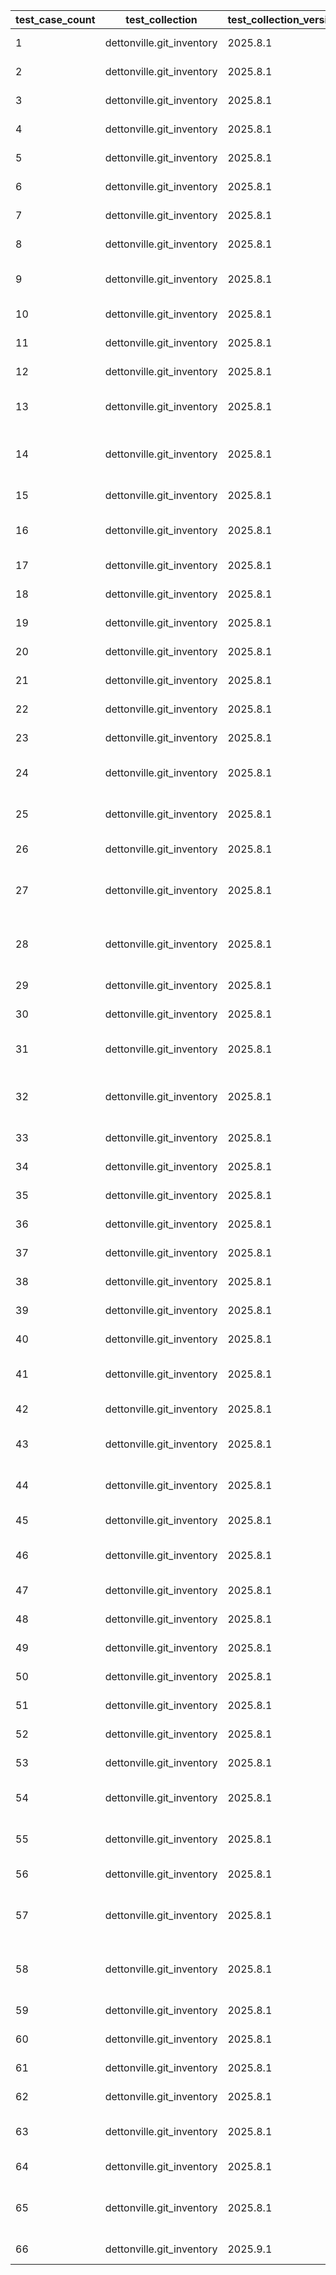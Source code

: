 | test_case_count | test_collection | test_collection_version | test_component | test_job_link | test_component_git_branch | test_component_git_commit_hash | test_case_id | test_date | test_description | test_failed | test_details_link |
| --- | --- | --- | --- | --- | --- | --- | --- | --- | --- | --- | --- |
| 1 | dettonville.git_inventory | 2025.8.1 | update_inventory | [test job link](https://jenkins.admin.dettonville.int/job/INFRA/job/repo-test-automation/job/ansible-git-inventory/job/run-module-tests/job/main/68/) | main | 9819be1 | combined01 | 2025-08-12T21:04:44Z | Add groups and hosts | False | [test details](./update_inventory/test.results/test_combined01/test-results.detailed.yml) |
| 2 | dettonville.git_inventory | 2025.8.1 | update_inventory | [test job link](https://jenkins.admin.dettonville.int/job/INFRA/job/repo-test-automation/job/ansible-git-inventory/job/run-module-tests/job/main/68/) | main | 9819be1 | combined02 | 2025-08-12T21:04:44Z | Update groups and hosts | False | [test details](./update_inventory/test.results/test_combined02/test-results.detailed.yml) |
| 3 | dettonville.git_inventory | 2025.8.1 | update_inventory | [test job link](https://jenkins.admin.dettonville.int/job/INFRA/job/repo-test-automation/job/ansible-git-inventory/job/run-module-tests/job/main/68/) | main | 9819be1 | combined03 | 2025-08-12T21:04:44Z | Overwrite groups and hosts | False | [test details](./update_inventory/test.results/test_combined03/test-results.detailed.yml) |
| 4 | dettonville.git_inventory | 2025.8.1 | update_inventory | [test job link](https://jenkins.admin.dettonville.int/job/INFRA/job/repo-test-automation/job/ansible-git-inventory/job/run-module-tests/job/main/68/) | main | 9819be1 | combined04 | 2025-08-12T21:04:44Z | Remove groups and hosts | False | [test details](./update_inventory/test.results/test_combined04/test-results.detailed.yml) |
| 5 | dettonville.git_inventory | 2025.8.1 | update_inventory | [test job link](https://jenkins.admin.dettonville.int/job/INFRA/job/repo-test-automation/job/ansible-git-inventory/job/run-module-tests/job/main/68/) | main | 9819be1 | combined05 | 2025-08-12T21:04:44Z | Add groups and hosts using var files | False | [test details](./update_inventory/test.results/test_combined05/test-results.detailed.yml) |
| 6 | dettonville.git_inventory | 2025.8.1 | update_inventory | [test job link](https://jenkins.admin.dettonville.int/job/INFRA/job/repo-test-automation/job/ansible-git-inventory/job/run-module-tests/job/main/68/) | main | 9819be1 | group02 | 2025-08-12T21:04:44Z | Update groups | False | [test details](./update_inventory/test.results/test_group02/test-results.detailed.yml) |
| 7 | dettonville.git_inventory | 2025.8.1 | update_inventory | [test job link](https://jenkins.admin.dettonville.int/job/INFRA/job/repo-test-automation/job/ansible-git-inventory/job/run-module-tests/job/main/68/) | main | 9819be1 | group03 | 2025-08-12T21:04:44Z | Overwrite groups | False | [test details](./update_inventory/test.results/test_group03/test-results.detailed.yml) |
| 8 | dettonville.git_inventory | 2025.8.1 | update_inventory | [test job link](https://jenkins.admin.dettonville.int/job/INFRA/job/repo-test-automation/job/ansible-git-inventory/job/run-module-tests/job/main/68/) | main | 9819be1 | group04 | 2025-08-12T21:04:44Z | Remove groups | False | [test details](./update_inventory/test.results/test_group04/test-results.detailed.yml) |
| 9 | dettonville.git_inventory | 2025.8.1 | update_inventory | ljohnson:/Users/ljohnson/repos/ansible/ansible_collections/dettonville/git_inventory/tests/integration/targets | main | 0aa67de | group05 | 2025-08-13T12:38:05Z | No change - update group with exact same info as current config | False | [test details](./update_inventory/test.results/test_group05/test-results.detailed.yml) |
| 10 | dettonville.git_inventory | 2025.8.1 | update_inventory | ljohnson:/Users/ljohnson/repos/ansible/ansible_collections/dettonville/git_inventory/tests/integration/targets | main | ce1116c | group06 | 2025-08-13T12:48:40Z | Remove group that does not exist | False | [test details](./update_inventory/test.results/test_group06/test-results.detailed.yml) |
| 11 | dettonville.git_inventory | 2025.8.1 | update_inventory | [test job link](https://jenkins.admin.dettonville.int/job/INFRA/job/repo-test-automation/job/ansible-git-inventory/job/run-module-tests/job/main/68/) | main | 9819be1 | group07 | 2025-08-12T21:04:44Z | Update group with children groups | False | [test details](./update_inventory/test.results/test_group07/test-results.detailed.yml) |
| 12 | dettonville.git_inventory | 2025.8.1 | update_inventory | [test job link](https://jenkins.admin.dettonville.int/job/INFRA/job/repo-test-automation/job/ansible-git-inventory/job/run-module-tests/job/main/68/) | main | 9819be1 | group08 | 2025-08-12T21:04:44Z | Add groups with children groups | False | [test details](./update_inventory/test.results/test_group08/test-results.detailed.yml) |
| 13 | dettonville.git_inventory | 2025.8.1 | update_inventory | [test job link](https://jenkins.admin.dettonville.int/job/INFRA/job/repo-test-automation/job/ansible-git-inventory/job/run-module-tests/job/main/68/) | main | 9819be1 | group09 | 2025-08-12T21:04:44Z | Add groups with complex dict vars (e.g., dict of list of dicts) | False | [test details](./update_inventory/test.results/test_group09/test-results.detailed.yml) |
| 14 | dettonville.git_inventory | 2025.8.1 | update_inventory | [test job link](https://jenkins.admin.dettonville.int/job/INFRA/job/repo-test-automation/job/ansible-git-inventory/job/run-module-tests/job/main/68/) | main | 9819be1 | group10 | 2025-08-12T21:04:44Z | Add groups with variable name references using raw/unsafe directive | False | [test details](./update_inventory/test.results/test_group10/test-results.detailed.yml) |
| 15 | dettonville.git_inventory | 2025.8.1 | update_inventory | [test job link](https://jenkins.admin.dettonville.int/job/INFRA/job/repo-test-automation/job/ansible-git-inventory/job/run-module-tests/job/main/68/) | main | 9819be1 | group11 | 2025-08-12T21:04:44Z | Add group with vars in group_vars files | False | [test details](./update_inventory/test.results/test_group11/test-results.detailed.yml) |
| 16 | dettonville.git_inventory | 2025.8.1 | update_inventory | [test job link](https://jenkins.admin.dettonville.int/job/INFRA/job/repo-test-automation/job/ansible-git-inventory/job/run-module-tests/job/main/68/) | main | 9819be1 | group12 | 2025-08-12T21:04:44Z | Add and update groups with vars in group_vars files | False | [test details](./update_inventory/test.results/test_group12/test-results.detailed.yml) |
| 17 | dettonville.git_inventory | 2025.8.1 | update_inventory | [test job link](https://jenkins.admin.dettonville.int/job/INFRA/job/repo-test-automation/job/ansible-git-inventory/job/run-module-tests/job/main/68/) | main | 9819be1 | group13 | 2025-08-12T21:04:44Z | Update vars in group_vars files | False | [test details](./update_inventory/test.results/test_group13/test-results.detailed.yml) |
| 18 | dettonville.git_inventory | 2025.8.1 | update_inventory | [test job link](https://jenkins.admin.dettonville.int/job/INFRA/job/repo-test-automation/job/ansible-git-inventory/job/run-module-tests/job/main/68/) | main | 9819be1 | group14 | 2025-08-12T21:04:44Z | Overwrite vars in group_vars files | False | [test details](./update_inventory/test.results/test_group14/test-results.detailed.yml) |
| 19 | dettonville.git_inventory | 2025.8.1 | update_inventory | [test job link](https://jenkins.admin.dettonville.int/job/INFRA/job/repo-test-automation/job/ansible-git-inventory/job/run-module-tests/job/main/68/) | main | 9819be1 | group15 | 2025-08-12T21:04:44Z | Remove groups with vars in group_vars files | False | [test details](./update_inventory/test.results/test_group15/test-results.detailed.yml) |
| 20 | dettonville.git_inventory | 2025.8.1 | update_inventory | [test job link](https://jenkins.admin.dettonville.int/job/INFRA/job/repo-test-automation/job/ansible-git-inventory/job/run-module-tests/job/main/68/) | main | 9819be1 | group16 | 2025-08-12T21:04:44Z | Add groups to hierarchical groups | False | [test details](./update_inventory/test.results/test_group16/test-results.detailed.yml) |
| 21 | dettonville.git_inventory | 2025.8.1 | update_inventory | [test job link](https://jenkins.admin.dettonville.int/job/INFRA/job/repo-test-automation/job/ansible-git-inventory/job/run-module-tests/job/main/68/) | main | 9819be1 | group17 | 2025-08-12T21:04:44Z | Add nested dict group var | False | [test details](./update_inventory/test.results/test_group17/test-results.detailed.yml) |
| 22 | dettonville.git_inventory | 2025.8.1 | update_inventory | [test job link](https://jenkins.admin.dettonville.int/job/INFRA/job/repo-test-automation/job/ansible-git-inventory/job/run-module-tests/job/main/68/) | main | 9819be1 | group18 | 2025-08-12T21:04:44Z | Update nested dict group var | False | [test details](./update_inventory/test.results/test_group18/test-results.detailed.yml) |
| 23 | dettonville.git_inventory | 2025.8.1 | update_inventory | [test job link](https://jenkins.admin.dettonville.int/job/INFRA/job/repo-test-automation/job/ansible-git-inventory/job/run-module-tests/job/main/68/) | main | 9819be1 | group19 | 2025-08-12T21:04:44Z | Vars overwrite nested dict group var | False | [test details](./update_inventory/test.results/test_group19/test-results.detailed.yml) |
| 24 | dettonville.git_inventory | 2025.8.1 | update_inventory | [test job link](https://jenkins.admin.dettonville.int/job/INFRA/job/repo-test-automation/job/ansible-git-inventory/job/run-module-tests/job/main/68/) | main | 9819be1 | group20 | 2025-08-12T21:04:44Z | Update (append/extend) list group var | False | [test details](./update_inventory/test.results/test_group20/test-results.detailed.yml) |
| 25 | dettonville.git_inventory | 2025.8.1 | update_inventory | [test job link](https://jenkins.admin.dettonville.int/job/INFRA/job/repo-test-automation/job/ansible-git-inventory/job/run-module-tests/job/main/68/) | main | 9819be1 | group21 | 2025-08-12T21:04:44Z | Vars overwrite list dict group var using vars_overwrite_depth=1 | False | [test details](./update_inventory/test.results/test_group21/test-results.detailed.yml) |
| 26 | dettonville.git_inventory | 2025.8.1 | update_inventory | [test job link](https://jenkins.admin.dettonville.int/job/INFRA/job/repo-test-automation/job/ansible-git-inventory/job/run-module-tests/job/main/68/) | main | 9819be1 | group22 | 2025-08-12T21:04:44Z | Vars overwrite for deep nested dict group var | False | [test details](./update_inventory/test.results/test_group22/test-results.detailed.yml) |
| 27 | dettonville.git_inventory | 2025.8.1 | update_inventory | [test job link](https://jenkins.admin.dettonville.int/job/INFRA/job/repo-test-automation/job/ansible-git-inventory/job/run-module-tests/job/main/68/) | main | 9819be1 | group23 | 2025-08-12T21:04:44Z | Vars overwrite for deep nested dict group var using vars_overwrite_depth=3 | False | [test details](./update_inventory/test.results/test_group23/test-results.detailed.yml) |
| 28 | dettonville.git_inventory | 2025.8.1 | update_inventory | [test job link](https://jenkins.admin.dettonville.int/job/INFRA/job/repo-test-automation/job/ansible-git-inventory/job/run-module-tests/job/main/68/) | main | 9819be1 | group24 | 2025-08-12T21:04:44Z | Vars overwrite for deep nested dict group var using vars_overwrite_depth=4 | False | [test details](./update_inventory/test.results/test_group24/test-results.detailed.yml) |
| 29 | dettonville.git_inventory | 2025.8.1 | update_inventory | [test job link](https://jenkins.admin.dettonville.int/job/INFRA/job/repo-test-automation/job/ansible-git-inventory/job/run-module-tests/job/main/68/) | main | 9819be1 | group25 | 2025-08-12T21:04:44Z | Add groups with parent inventory_dir specified | False | [test details](./update_inventory/test.results/test_group25/test-results.detailed.yml) |
| 30 | dettonville.git_inventory | 2025.8.1 | update_inventory | [test job link](https://jenkins.admin.dettonville.int/job/INFRA/job/repo-test-automation/job/ansible-git-inventory/job/run-module-tests/job/main/68/) | main | 9819be1 | group26 | 2025-08-12T21:04:44Z | Add group with empty vars files | False | [test details](./update_inventory/test.results/test_group26/test-results.detailed.yml) |
| 31 | dettonville.git_inventory | 2025.8.1 | update_inventory | [test job link](https://jenkins.admin.dettonville.int/job/INFRA/job/repo-test-automation/job/ansible-git-inventory/job/run-module-tests/job/main/68/) | main | 9819be1 | group27 | 2025-08-12T21:04:44Z | Add groups with system_name and system_env | False | [test details](./update_inventory/test.results/test_group27/test-results.detailed.yml) |
| 32 | dettonville.git_inventory | 2025.8.1 | update_inventory | [test job link](https://jenkins.admin.dettonville.int/job/INFRA/job/repo-test-automation/job/ansible-git-inventory/job/run-module-tests/job/main/68/) | main | 9819be1 | group28 | 2025-08-12T21:04:44Z | Add groups with system_name and system_env using groups list format | False | [test details](./update_inventory/test.results/test_group28/test-results.detailed.yml) |
| 33 | dettonville.git_inventory | 2025.8.1 | update_inventory | [test job link](https://jenkins.admin.dettonville.int/job/INFRA/job/repo-test-automation/job/ansible-git-inventory/job/run-module-tests/job/main/68/) | main | 9819be1 | group29 | 2025-08-12T21:04:44Z | Add groups with parent inventory_dir specified | False | [test details](./update_inventory/test.results/test_group29/test-results.detailed.yml) |
| 34 | dettonville.git_inventory | 2025.8.1 | update_inventory | [test job link](https://jenkins.admin.dettonville.int/job/INFRA/job/repo-test-automation/job/ansible-git-inventory/job/run-module-tests/job/main/68/) | main | 9819be1 | group30 | 2025-08-12T21:04:44Z | Add groups to global groups file | False | [test details](./update_inventory/test.results/test_group30/test-results.detailed.yml) |
| 35 | dettonville.git_inventory | 2025.8.1 | update_inventory | [test job link](https://jenkins.admin.dettonville.int/job/INFRA/job/repo-test-automation/job/ansible-git-inventory/job/run-module-tests/job/main/68/) | main | 9819be1 | group31 | 2025-08-12T21:04:44Z | Add groups to xenv_groups | False | [test details](./update_inventory/test.results/test_group31/test-results.detailed.yml) |
| 36 | dettonville.git_inventory | 2025.8.1 | update_inventory | [test job link](https://jenkins.admin.dettonville.int/job/INFRA/job/repo-test-automation/job/ansible-git-inventory/job/run-module-tests/job/main/68/) | main | 9819be1 | group32 | 2025-08-12T21:04:44Z | Set git comment body | False | [test details](./update_inventory/test.results/test_group32/test-results.detailed.yml) |
| 37 | dettonville.git_inventory | 2025.8.1 | update_inventory | [test job link](https://jenkins.admin.dettonville.int/job/INFRA/job/repo-test-automation/job/ansible-git-inventory/job/run-module-tests/job/main/68/) | main | 9819be1 | host01 | 2025-08-12T21:04:44Z | Add hosts | False | [test details](./update_inventory/test.results/test_host01/test-results.detailed.yml) |
| 38 | dettonville.git_inventory | 2025.8.1 | update_inventory | ljohnson:/Users/ljohnson/repos/ansible/ansible_collections/dettonville/git_inventory/tests/integration/targets | main | a68b604 | host02 | 2025-08-14T00:36:36Z | Update hosts | False | [test details](./update_inventory/test.results/test_host02/test-results.detailed.yml) |
| 39 | dettonville.git_inventory | 2025.8.1 | update_inventory | [test job link](https://jenkins.admin.dettonville.int/job/INFRA/job/repo-test-automation/job/ansible-git-inventory/job/run-module-tests/job/main/68/) | main | 9819be1 | host03 | 2025-08-12T21:04:44Z | Overwrite hosts | False | [test details](./update_inventory/test.results/test_host03/test-results.detailed.yml) |
| 40 | dettonville.git_inventory | 2025.8.1 | update_inventory | [test job link](https://jenkins.admin.dettonville.int/job/INFRA/job/repo-test-automation/job/ansible-git-inventory/job/run-module-tests/job/main/68/) | main | 9819be1 | host04 | 2025-08-12T21:04:44Z | Remove Hosts | False | [test details](./update_inventory/test.results/test_host04/test-results.detailed.yml) |
| 41 | dettonville.git_inventory | 2025.8.1 | update_inventory | ljohnson:/Users/ljohnson/repos/ansible/ansible_collections/dettonville/git_inventory/tests/integration/targets | main | a68b604 | host05 | 2025-08-14T00:39:22Z | No change - update host with exact same info as current config | False | [test details](./update_inventory/test.results/test_host05/test-results.detailed.yml) |
| 42 | dettonville.git_inventory | 2025.8.1 | update_inventory | ljohnson:/Users/ljohnson/repos/ansible/ansible_collections/dettonville/git_inventory/tests/integration/targets | main | a68b604 | host06 | 2025-08-14T00:42:30Z | Remove Host that does not exist | False | [test details](./update_inventory/test.results/test_host06/test-results.detailed.yml) |
| 43 | dettonville.git_inventory | 2025.8.1 | update_inventory | [test job link](https://jenkins.admin.dettonville.int/job/INFRA/job/repo-test-automation/job/ansible-git-inventory/job/run-module-tests/job/main/68/) | main | 9819be1 | host07 | 2025-08-12T21:04:44Z | Add hosts with complex dict vars (e.g., dict of list of dicts) | False | [test details](./update_inventory/test.results/test_host07/test-results.detailed.yml) |
| 44 | dettonville.git_inventory | 2025.8.1 | update_inventory | [test job link](https://jenkins.admin.dettonville.int/job/INFRA/job/repo-test-automation/job/ansible-git-inventory/job/run-module-tests/job/main/68/) | main | 9819be1 | host08 | 2025-08-12T21:04:44Z | Add hosts with variable name references using raw/unsafe directive | False | [test details](./update_inventory/test.results/test_host08/test-results.detailed.yml) |
| 45 | dettonville.git_inventory | 2025.8.1 | update_inventory | [test job link](https://jenkins.admin.dettonville.int/job/INFRA/job/repo-test-automation/job/ansible-git-inventory/job/run-module-tests/job/main/68/) | main | 9819be1 | host09 | 2025-08-12T21:04:44Z | Add host with vars in host_vars files | False | [test details](./update_inventory/test.results/test_host09/test-results.detailed.yml) |
| 46 | dettonville.git_inventory | 2025.8.1 | update_inventory | [test job link](https://jenkins.admin.dettonville.int/job/INFRA/job/repo-test-automation/job/ansible-git-inventory/job/run-module-tests/job/main/68/) | main | 9819be1 | host10 | 2025-08-12T21:04:44Z | Add and update hosts with vars in host_vars files | False | [test details](./update_inventory/test.results/test_host10/test-results.detailed.yml) |
| 47 | dettonville.git_inventory | 2025.8.1 | update_inventory | [test job link](https://jenkins.admin.dettonville.int/job/INFRA/job/repo-test-automation/job/ansible-git-inventory/job/run-module-tests/job/main/68/) | main | 9819be1 | host11 | 2025-08-12T21:04:44Z | Update vars in host_vars files | False | [test details](./update_inventory/test.results/test_host11/test-results.detailed.yml) |
| 48 | dettonville.git_inventory | 2025.8.1 | update_inventory | [test job link](https://jenkins.admin.dettonville.int/job/INFRA/job/repo-test-automation/job/ansible-git-inventory/job/run-module-tests/job/main/68/) | main | 9819be1 | host12 | 2025-08-12T21:04:44Z | Overwrite vars in host_vars files | False | [test details](./update_inventory/test.results/test_host12/test-results.detailed.yml) |
| 49 | dettonville.git_inventory | 2025.8.1 | update_inventory | [test job link](https://jenkins.admin.dettonville.int/job/INFRA/job/repo-test-automation/job/ansible-git-inventory/job/run-module-tests/job/main/68/) | main | 9819be1 | host13 | 2025-08-12T21:04:44Z | Remove hosts with vars in host_vars files | False | [test details](./update_inventory/test.results/test_host13/test-results.detailed.yml) |
| 50 | dettonville.git_inventory | 2025.8.1 | update_inventory | [test job link](https://jenkins.admin.dettonville.int/job/INFRA/job/repo-test-automation/job/ansible-git-inventory/job/run-module-tests/job/main/68/) | main | 9819be1 | host14 | 2025-08-12T21:04:44Z | Add hosts to hierarchical groups | False | [test details](./update_inventory/test.results/test_host14/test-results.detailed.yml) |
| 51 | dettonville.git_inventory | 2025.8.1 | update_inventory | [test job link](https://jenkins.admin.dettonville.int/job/INFRA/job/repo-test-automation/job/ansible-git-inventory/job/run-module-tests/job/main/68/) | main | 9819be1 | host15 | 2025-08-12T21:04:44Z | Add nested dict host var | False | [test details](./update_inventory/test.results/test_host15/test-results.detailed.yml) |
| 52 | dettonville.git_inventory | 2025.8.1 | update_inventory | [test job link](https://jenkins.admin.dettonville.int/job/INFRA/job/repo-test-automation/job/ansible-git-inventory/job/run-module-tests/job/main/68/) | main | 9819be1 | host16 | 2025-08-12T21:04:44Z | Update nested dict host var | False | [test details](./update_inventory/test.results/test_host16/test-results.detailed.yml) |
| 53 | dettonville.git_inventory | 2025.8.1 | update_inventory | [test job link](https://jenkins.admin.dettonville.int/job/INFRA/job/repo-test-automation/job/ansible-git-inventory/job/run-module-tests/job/main/68/) | main | 9819be1 | host17 | 2025-08-12T21:04:44Z | Vars overwrite nested dict group var | False | [test details](./update_inventory/test.results/test_host17/test-results.detailed.yml) |
| 54 | dettonville.git_inventory | 2025.8.1 | update_inventory | [test job link](https://jenkins.admin.dettonville.int/job/INFRA/job/repo-test-automation/job/ansible-git-inventory/job/run-module-tests/job/main/68/) | main | 9819be1 | host18 | 2025-08-12T21:04:44Z | Update (append/extend) list host var | False | [test details](./update_inventory/test.results/test_host18/test-results.detailed.yml) |
| 55 | dettonville.git_inventory | 2025.8.1 | update_inventory | [test job link](https://jenkins.admin.dettonville.int/job/INFRA/job/repo-test-automation/job/ansible-git-inventory/job/run-module-tests/job/main/68/) | main | 9819be1 | host19 | 2025-08-12T21:04:44Z | Vars overwrite list dict host var using vars_overwrite_depth=1 | False | [test details](./update_inventory/test.results/test_host19/test-results.detailed.yml) |
| 56 | dettonville.git_inventory | 2025.8.1 | update_inventory | [test job link](https://jenkins.admin.dettonville.int/job/INFRA/job/repo-test-automation/job/ansible-git-inventory/job/run-module-tests/job/main/68/) | main | 9819be1 | host20 | 2025-08-12T21:04:44Z | Vars overwrite for deep nested dict host var | False | [test details](./update_inventory/test.results/test_host20/test-results.detailed.yml) |
| 57 | dettonville.git_inventory | 2025.8.1 | update_inventory | [test job link](https://jenkins.admin.dettonville.int/job/INFRA/job/repo-test-automation/job/ansible-git-inventory/job/run-module-tests/job/main/68/) | main | 9819be1 | host21 | 2025-08-12T21:04:44Z | Vars overwrite for deep nested dict host var using vars_overwrite_depth=3 | False | [test details](./update_inventory/test.results/test_host21/test-results.detailed.yml) |
| 58 | dettonville.git_inventory | 2025.8.1 | update_inventory | [test job link](https://jenkins.admin.dettonville.int/job/INFRA/job/repo-test-automation/job/ansible-git-inventory/job/run-module-tests/job/main/68/) | main | 9819be1 | host22 | 2025-08-12T21:04:44Z | Vars overwrite for deep nested dict host var using vars_overwrite_depth=4 | False | [test details](./update_inventory/test.results/test_host22/test-results.detailed.yml) |
| 59 | dettonville.git_inventory | 2025.8.1 | update_inventory | [test job link](https://jenkins.admin.dettonville.int/job/INFRA/job/repo-test-automation/job/ansible-git-inventory/job/run-module-tests/job/main/68/) | main | 9819be1 | host23 | 2025-08-12T21:04:44Z | Update existing host variable | False | [test details](./update_inventory/test.results/test_host23/test-results.detailed.yml) |
| 60 | dettonville.git_inventory | 2025.8.1 | update_inventory | [test job link](https://jenkins.admin.dettonville.int/job/INFRA/job/repo-test-automation/job/ansible-git-inventory/job/run-module-tests/job/main/68/) | main | 9819be1 | host24 | 2025-08-12T21:04:44Z | Add hosts with empty vars files | False | [test details](./update_inventory/test.results/test_host24/test-results.detailed.yml) |
| 61 | dettonville.git_inventory | 2025.8.1 | update_inventory | [test job link](https://jenkins.admin.dettonville.int/job/INFRA/job/repo-test-automation/job/ansible-git-inventory/job/run-module-tests/job/main/68/) | main | 9819be1 | host25 | 2025-08-12T21:04:44Z | Add hosts with empty vars files | False | [test details](./update_inventory/test.results/test_host25/test-results.detailed.yml) |
| 62 | dettonville.git_inventory | 2025.8.1 | update_inventory | [test job link](https://jenkins.admin.dettonville.int/job/INFRA/job/repo-test-automation/job/ansible-git-inventory/job/run-module-tests/job/main/68/) | main | 9819be1 | host26 | 2025-08-12T21:04:44Z | Add host with empty group | False | [test details](./update_inventory/test.results/test_host26/test-results.detailed.yml) |
| 63 | dettonville.git_inventory | 2025.8.1 | update_inventory | [test job link](https://jenkins.admin.dettonville.int/job/INFRA/job/repo-test-automation/job/ansible-git-inventory/job/run-module-tests/job/main/68/) | main | 9819be1 | host27 | 2025-08-12T21:04:44Z | Add hosts - validate hosts are inserted in sort order | False | [test details](./update_inventory/test.results/test_host27/test-results.detailed.yml) |
| 64 | dettonville.git_inventory | 2025.8.1 | update_inventory | [test job link](https://jenkins.admin.dettonville.int/job/INFRA/job/repo-test-automation/job/ansible-git-inventory/job/run-module-tests/job/main/68/) | main | 9819be1 | host28 | 2025-08-12T21:04:44Z | Add hosts with global groups enforcement | False | [test details](./update_inventory/test.results/test_host28/test-results.detailed.yml) |
| 65 | dettonville.git_inventory | 2025.8.1 | update_inventory | ljohnson:/Users/ljohnson/repos/ansible/ansible_collections/dettonville/git_inventory/tests/integration/targets | main | 3f3f53f | host29 | 2025-08-14T01:34:10Z | Add hosts with global groups enforcement that should fail due to missing global group | False | [test details](./update_inventory/test.results/test_host29/test-results.detailed.yml) |
| 66 | dettonville.git_inventory | 2025.9.1 | update_inventory | [test job link](https://jenkins.admin.dettonville.int/job/INFRA/job/repo-test-automation/job/ansible-git-inventory/job/run-module-tests/job/main/100/) | main | 32564c8 | group01 | 2025-10-16T18:19:03Z | Add groups | False | [test details](./update_inventory/test.results/test_group01/test-results.detailed.yml) |
